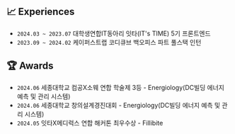 ## 📈 Experiences
- `2024.03 ~ 2023.07` 대학생연합IT동아리 잇타(IT's TIME) 5기 프론트엔드
- `2023.09 ~ 2024.02` 케이퍼스트랩 코디큐브 백오피스 파트 풀스택 인턴

## 🏆 Awards
- `2024.06` 세종대학교 컴공X소웨 연합 학술제 3등 - Energiology(DC빌딩 에너지 예측 및 관리 시스템)
- `2024.06` 세종대학교 창의설계경진대회 - Energiology(DC빌딩 에너지 예측 및 관리 시스템)
- `2024.05` 잇타X메디럭스 연합 해커톤 최우수상 - Fillibite
